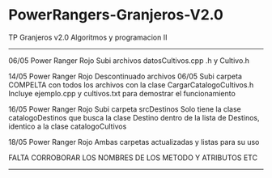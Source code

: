 # PowerRangers-Granjeros-V2.0
TP Granjeros v2.0 Algoritmos y programacion II

**************
06/05
Power Ranger Rojo
Subi archivos datosCultivos.cpp .h y Cultivo.h

14/05
Power Ranger Rojo
Descontinuado archivos 06/05
Subi carpeta COMPELTA con todos los archivos con la clase CargarCatalogoCultivos.h 
Incluye ejemplo.cpp y cultivos.txt para demostrar el funcionamiento

16/05
Power Ranger Rojo
Subi carpeta srcDestinos
Solo tiene la clase catalogoDestinos que busca la clase Destino dentro de la lista de Destinos, identico a la clase catalogoCultivos

18/05
Power Ranger Rojo
Ambas carpetas actualizadas y listas para su uso



FALTA CORROBORAR LOS NOMBRES DE LOS METODO Y ATRIBUTOS ETC
******************
